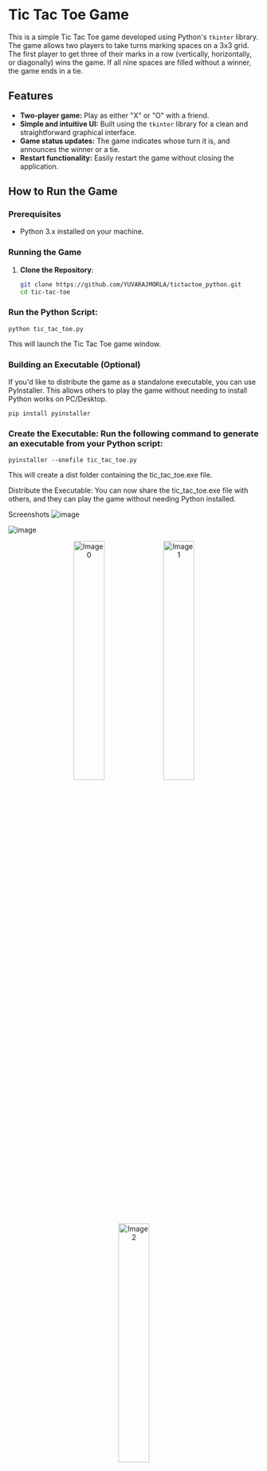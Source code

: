 # Tic Tac Toe Game

This is a simple Tic Tac Toe game developed using Python's `tkinter` library. The game allows two players to take turns marking spaces on a 3x3 grid. The first player to get three of their marks in a row (vertically, horizontally, or diagonally) wins the game. If all nine spaces are filled without a winner, the game ends in a tie.

## Features

- **Two-player game:** Play as either "X" or "O" with a friend.
- **Simple and intuitive UI:** Built using the `tkinter` library for a clean and straightforward graphical interface.
- **Game status updates:** The game indicates whose turn it is, and announces the winner or a tie.
- **Restart functionality:** Easily restart the game without closing the application.

## How to Run the Game

### Prerequisites

- Python 3.x installed on your machine.

### Running the Game

1. **Clone the Repository**:
   ```bash
   git clone https://github.com/YUVARAJMORLA/tictactoe_python.git
   cd tic-tac-toe
   
### Run the Python Script:
```
python tic_tac_toe.py
```
This will launch the Tic Tac Toe game window.

### Building an Executable (Optional)
If you'd like to distribute the game as a standalone executable, you can use PyInstaller. This allows others to play the game without needing to install Python works on PC/Desktop.
```
pip install pyinstaller
```

### Create the Executable: Run the following command to generate an executable from your Python script:

```
pyinstaller --onefile tic_tac_toe.py
```

This will create a dist folder containing the tic_tac_toe.exe file.

Distribute the Executable: You can now share the tic_tac_toe.exe file with others, and they can play the game without needing Python installed.

Screenshots
![image](https://github.com/user-attachments/assets/9484aef7-ef55-45ca-9725-d80d6a6fd40b)

![image](https://github.com/user-attachments/assets/dc5d3695-26f4-4dec-a363-78dbe9f9c8c3)


<p align="center">
  <img src="https://github.com/user-attachments/assets/e7f701fe-c133-4abf-83cb-34c59452176b" alt="Image 0" width="35%"">
  <img src="https://github.com/user-attachments/assets/09b05212-0590-4029-9d64-998a84a07221" alt="Image 1" width="35%""/>
  <img src="https://github.com/user-attachments/assets/3f1ed9b1-2bef-44e1-abc2-b72a85d0c194" alt="Image 2" width="35%"/>
</p>



